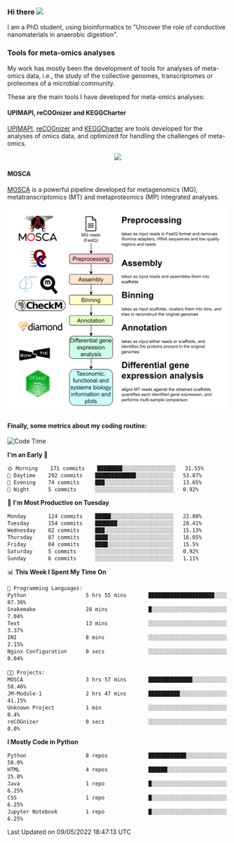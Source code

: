 ### Hi there <img src="https://media.giphy.com/media/hvRJCLFzcasrR4ia7z/giphy.gif" width="25px">

I am a PhD student, using bioinformatics to "Uncover the role of conductive nanomaterials in anaerobic digestion".

### Tools for meta-omics analyses

My work has mostly been the development of tools for analyses of meta-omics data, i.e., the study of the collective genomes, transcriptomes or proteomes of a microbial community.

These are the main tools I have developed for meta-omics analyses:

#### UPIMAPI, reCOGnizer and KEGGCharter

[UPIMAPI](https://github.com/iquasere/UPIMAPI), [reCOGnizer](https://github.com/iquasere/reCOGnizer) and [KEGGCharter](https://github.com/iquasere/KEGGCharter) are tools developed for the analyses of omics data, and optimized for handling the challenges of meta-omics.

<p align="center">
    <img src="assets/annotation_paper.png">
</p>

#### MOSCA

[MOSCA](https://github.com/iquasere/MOSCA) is a powerful pipeline developed for metagenomics (MG), metatranscriptomics (MT) and metaproteomics (MP) integrated analyses.

<p align="center">
    <img src="assets/mosca_workflow.png" align="center" width="700">
</p>


#### Finally, some metrics about my coding routine:

<!--START_SECTION:waka-->
![Code Time](http://img.shields.io/badge/Code%20Time-0-blue)

**I'm an Early 🐤** 

```text
🌞 Morning    171 commits    ████████░░░░░░░░░░░░░░░░░   31.55% 
🌆 Daytime    292 commits    █████████████░░░░░░░░░░░░   53.87% 
🌃 Evening    74 commits     ███░░░░░░░░░░░░░░░░░░░░░░   13.65% 
🌙 Night      5 commits      ░░░░░░░░░░░░░░░░░░░░░░░░░   0.92%

```
📅 **I'm Most Productive on Tuesday** 

```text
Monday       124 commits    █████░░░░░░░░░░░░░░░░░░░░   22.88% 
Tuesday      154 commits    ███████░░░░░░░░░░░░░░░░░░   28.41% 
Wednesday    82 commits     ███░░░░░░░░░░░░░░░░░░░░░░   15.13% 
Thursday     87 commits     ████░░░░░░░░░░░░░░░░░░░░░   16.05% 
Friday       84 commits     ████░░░░░░░░░░░░░░░░░░░░░   15.5% 
Saturday     5 commits      ░░░░░░░░░░░░░░░░░░░░░░░░░   0.92% 
Sunday       6 commits      ░░░░░░░░░░░░░░░░░░░░░░░░░   1.11%

```


📊 **This Week I Spent My Time On** 

```text
💬 Programming Languages: 
Python                   5 hrs 55 mins       █████████████████████░░░░   87.36% 
Snakemake                28 mins             █░░░░░░░░░░░░░░░░░░░░░░░░   7.04% 
Text                     13 mins             ░░░░░░░░░░░░░░░░░░░░░░░░░   3.37% 
INI                      8 mins              ░░░░░░░░░░░░░░░░░░░░░░░░░   2.15% 
Nginx Configuration      0 secs              ░░░░░░░░░░░░░░░░░░░░░░░░░   0.04%

🐱‍💻 Projects: 
MOSCA                    3 hrs 57 mins       ██████████████░░░░░░░░░░░   58.46% 
JM-Module-1              2 hrs 47 mins       ██████████░░░░░░░░░░░░░░░   41.15% 
Unknown Project          1 min               ░░░░░░░░░░░░░░░░░░░░░░░░░   0.4% 
reCOGnizer               0 secs              ░░░░░░░░░░░░░░░░░░░░░░░░░   0.0%

```

**I Mostly Code in Python** 

```text
Python                   8 repos             ████████████░░░░░░░░░░░░░   50.0% 
HTML                     4 repos             ██████░░░░░░░░░░░░░░░░░░░   25.0% 
Java                     1 repo              █░░░░░░░░░░░░░░░░░░░░░░░░   6.25% 
CSS                      1 repo              █░░░░░░░░░░░░░░░░░░░░░░░░   6.25% 
Jupyter Notebook         1 repo              █░░░░░░░░░░░░░░░░░░░░░░░░   6.25%

```



 Last Updated on 09/05/2022 18:47:13 UTC
<!--END_SECTION:waka-->
